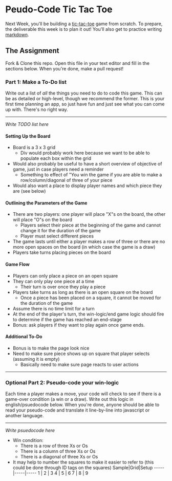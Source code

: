 # Peudo-Code Tic Tac Toe

Next Week, you'll be building a [tic-tac-toe](https://en.wikipedia.org/wiki/Tic-tac-toe) game from scratch. To prepare, the deliverable this week is to plan it out! You'll also get to practice writing [markdown](https://guides.github.com/features/mastering-markdown/).

## The Assignment

Fork & Clone this repo. Open this file in your text editor and fill in the sections below. When you're done, make a pull request!

### Part 1: Make a To-Do list

Write out a list of *all* the things you need to do to code this game. This can be as detailed or high-level, though we recommend the former. This is your first time planning an app, so just have fun and just see what you can come up with. There's no right way.

---

*Write TODO list here*
#### Setting Up the Board
* Board is a 3 x 3 grid
  * Div would probably work here because we want to be able to populate each box within the grid
* Would also probably be useful to have a short overview of objective of game, just in case players need a reminder
  * Something to effect of "You win the game if you are able to make a row/column/diagonal of three of your piece
* Would also want a place to display player names and which piece they are (see below)

#### Outlining the Parameters of the Game
* There are two players: one player will place "X"s on the board, the other will place "O"s on the board
  * Players select their piece at the beginning of the game and cannot change it for the duration of the game
  * Player must select different pieces
* The game lasts until either a player makes a row of three or there are no more open spaces on the board (in which case the game is a draw)
* Players take turns placing pieces on the board

#### Game Flow
* Players can only place a piece on an open square
* They can only play one piece at a time
  * Their turn is over once they play a piece
* Players take turns as long as there is an open square on the board
  * Once a piece has been placed on a square, it cannot be moved for the duration of the game
* Assume there is no time limit for a turn
* At the end of the player's turn, the win-logic/end game logic should fire to determine if the game has reached an end-stage
* Bonus: ask players if they want to play again once game ends.

#### Additional To-Do
* Bonus is to make the page look nice
* Need to make sure piece shows up on square that player selects (assuming it is empty)
  * Basically need to make sure page reacts to user actions
---

### Optional Part 2: Pseudo-code your win-logic

Each time a player makes a move, your code will check to see if there is a game-over condition (a win or a draw). Write out this logic in english/psuedocode below. When you're done, anyone should be able to read your pseudo-code and translate it line-by-line into javascript or another language.

---

*Write psuedocode here*
* Win condition:
  * There is a row of three Xs or Os
  * There is a column of three Xs or Os
  * There is a diagonal of three Xs or Os
* It may help to number the squares to make it easier to refer to (this could be done through ID tags on the squares)
Sample|Grid|Setup
-----|-----|-----
  1 | 2 | 3
  4 | 5 | 6
  7 | 8 | 9
